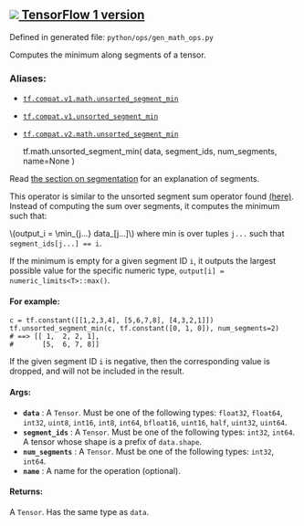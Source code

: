[ ![](https://tensorflow.google.cn/images/tf_logo_32px.png) TensorFlow 1
version](/versions/r1.15/api_docs/python/tf/math/unsorted_segment_min)  
---  
  
Defined in generated file: `python/ops/gen_math_ops.py`

Computes the minimum along segments of a tensor.

### Aliases:

  * [`tf.compat.v1.math.unsorted_segment_min`](/api_docs/python/tf/math/unsorted_segment_min)
  * [`tf.compat.v1.unsorted_segment_min`](/api_docs/python/tf/math/unsorted_segment_min)
  * [`tf.compat.v2.math.unsorted_segment_min`](/api_docs/python/tf/math/unsorted_segment_min)

    
    
    tf.math.unsorted_segment_min(
        data,
        segment_ids,
        num_segments,
        name=None
    )
    

Read [the section on
segmentation](https://tensorflow.org/api_docs/python/tf/math#Segmentation) for
an explanation of segments.

This operator is similar to the unsorted segment sum operator found
[(here)](https://tensorflow.google.cn/api_docs/api_docs/python/math_ops#UnsortedSegmentSum).
Instead of computing the sum over segments, it computes the minimum such that:

\\(output_i = \min_{j...} data_[j...]\\) where min is over tuples `j...` such
that `segment_ids[j...] == i`.

If the minimum is empty for a given segment ID `i`, it outputs the largest
possible value for the specific numeric type, `output[i] =
numeric_limits<T>::max()`.

#### For example:

    
    
    c = tf.constant([[1,2,3,4], [5,6,7,8], [4,3,2,1]])
    tf.unsorted_segment_min(c, tf.constant([0, 1, 0]), num_segments=2)
    # ==> [[ 1,  2, 2, 1],
    #       [5,  6, 7, 8]]
    

If the given segment ID `i` is negative, then the corresponding value is
dropped, and will not be included in the result.

#### Args:

  * **`data`** : A `Tensor`. Must be one of the following types: `float32`, `float64`, `int32`, `uint8`, `int16`, `int8`, `int64`, `bfloat16`, `uint16`, `half`, `uint32`, `uint64`.
  * **`segment_ids`** : A `Tensor`. Must be one of the following types: `int32`, `int64`. A tensor whose shape is a prefix of `data.shape`.
  * **`num_segments`** : A `Tensor`. Must be one of the following types: `int32`, `int64`.
  * **`name`** : A name for the operation (optional).

#### Returns:

A `Tensor`. Has the same type as `data`.


